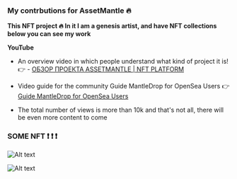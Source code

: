 ### My contrbutions for AssetMantle :fire:

**This NFT project :fire:
In it I am a genesis artist, and have NFT collections
below you can see my work**

**YouTube** 

* An overview video in which people understand what kind of project it is! :point_right: - [ОБЗОР ПРОЕКТА ASSETMANTLE | NFT PLATFORM ](https://youtu.be/hPew-giTLNk)

* Video guide for the community Guide MantleDrop for OpenSea Users :point_right: [Guide MantleDrop for OpenSea Users ](https://youtu.be/9VdmIXnjNA8)

* The total number of views is more than 10k and that's not all, there will be even more content to come

### SOME NFT :exclamation: :exclamation: :exclamation: 

![Alt text](https://github.com/arkhiiipov/My-Contributions/blob/main/SalvadorDali.jpg)

![Alt text](https://github.com/arkhiiipov/My-Contributions/blob/main/moon.jpg)
